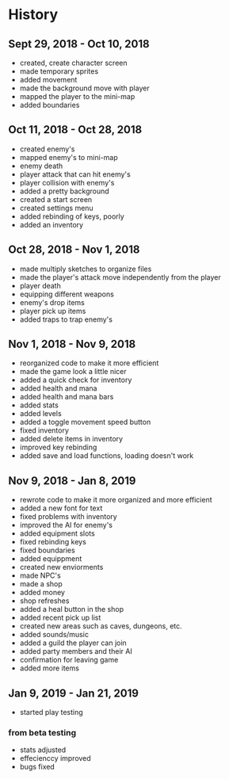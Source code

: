 # History

## Sept 29, 2018 - Oct 10, 2018
- created, create character screen
- made temporary sprites
- added movement
- made the background move with player
- mapped the player to the mini-map
- added boundaries

## Oct 11, 2018 - Oct 28, 2018
- created enemy's
- mapped enemy's to mini-map
- enemy death
- player attack that can hit enemy's
- player collision with enemy's
- added a pretty background
- created a start screen
- created settings menu
- added rebinding of keys, poorly
- added an inventory

## Oct 28, 2018 - Nov 1, 2018
- made multiply sketches to organize files
- made the player's attack move independently from the player
- player death
- equipping different weapons
- enemy's drop items
- player pick up items
- added traps to trap enemy's

##  Nov 1, 2018 - Nov 9, 2018
- reorganized code to make it more efficient
- made the game look a little nicer
- added a quick check for inventory
- added health and mana
- added health and mana bars  
- added stats
- added levels
- added a toggle movement speed button
- fixed inventory
- added delete items in inventory
- improved key rebinding
- added save and load functions, loading doesn't work

## Nov 9, 2018 - Jan 8, 2019
- rewrote code to make it more organized and more efficient
- added a new font for text
- fixed problems with inventory
- improved the AI for enemy's
- added equipment slots
- fixed rebinding keys
- fixed boundaries
- added equippment
- created new enviorments
- made NPC's
- made a shop
- added money
- shop refreshes
- added a heal button in the shop
- added recent pick up list
- created new areas such as caves, dungeons, etc.
- added sounds/music
- added a guild the player can join
- added party members and their AI
- confirmation for leaving game
- added more items

## Jan 9, 2019 - Jan 21, 2019
- started play testing
### from beta testing
- stats adjusted
- effecienccy improved
- bugs fixed